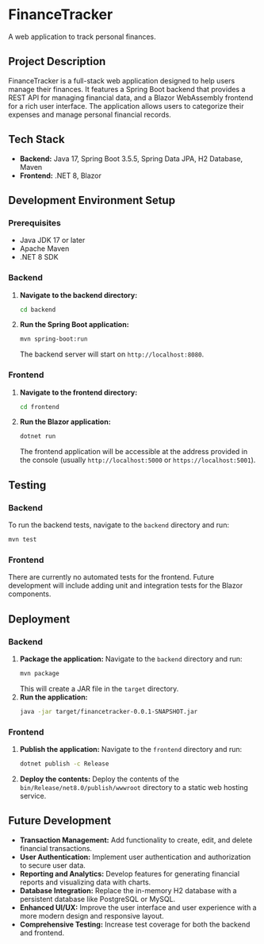 # FinanceTracker

A web application to track personal finances.

## Project Description

FinanceTracker is a full-stack web application designed to help users manage their finances. It features a Spring Boot backend that provides a REST API for managing financial data, and a Blazor WebAssembly frontend for a rich user interface. The application allows users to categorize their expenses and manage personal financial records.

## Tech Stack

*   **Backend:** Java 17, Spring Boot 3.5.5, Spring Data JPA, H2 Database, Maven
*   **Frontend:** .NET 8, Blazor

## Development Environment Setup

### Prerequisites

*   Java JDK 17 or later
*   Apache Maven
*   .NET 8 SDK

### Backend

1.  **Navigate to the backend directory:**
    ```bash
    cd backend
    ```
2.  **Run the Spring Boot application:**
    ```bash
    mvn spring-boot:run
    ```
    The backend server will start on `http://localhost:8080`.

### Frontend

1.  **Navigate to the frontend directory:**
    ```bash
    cd frontend
    ```
2.  **Run the Blazor application:**
    ```bash
    dotnet run
    ```
    The frontend application will be accessible at the address provided in the console (usually `http://localhost:5000` or `https://localhost:5001`).

## Testing

### Backend

To run the backend tests, navigate to the `backend` directory and run:

```bash
mvn test
```

### Frontend

There are currently no automated tests for the frontend. Future development will include adding unit and integration tests for the Blazor components.

## Deployment

### Backend

1.  **Package the application:**
    Navigate to the `backend` directory and run:
    ```bash
    mvn package
    ```
    This will create a JAR file in the `target` directory.
2.  **Run the application:**
    ```bash
    java -jar target/financetracker-0.0.1-SNAPSHOT.jar
    ```

### Frontend

1.  **Publish the application:**
    Navigate to the `frontend` directory and run:
    ```bash
    dotnet publish -c Release
    ```
2.  **Deploy the contents:**
    Deploy the contents of the `bin/Release/net8.0/publish/wwwroot` directory to a static web hosting service.

## Future Development

*   **Transaction Management:** Add functionality to create, edit, and delete financial transactions.
*   **User Authentication:** Implement user authentication and authorization to secure user data.
*   **Reporting and Analytics:** Develop features for generating financial reports and visualizing data with charts.
*   **Database Integration:** Replace the in-memory H2 database with a persistent database like PostgreSQL or MySQL.
*   **Enhanced UI/UX:** Improve the user interface and user experience with a more modern design and responsive layout.
*   **Comprehensive Testing:** Increase test coverage for both the backend and frontend.
